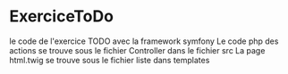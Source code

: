 # ExerciceToDo
le code de l'exercice TODO avec la framework symfony
Le code php des actions se trouve sous le fichier Controller dans le fichier src
La page html.twig se trouve sous le fichier liste dans templates 
